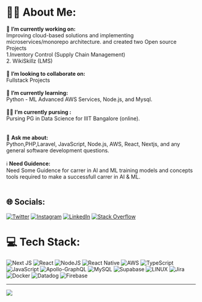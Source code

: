# 👨‍🏭 About Me:
🔭 **I’m currently working on:**  <br>Improving cloud-based solutions and implementing microservices/monorepo architecture. and created two Open source Projects 
<br>
 1.Inventory Control (Supply Chain Management)  
 2. WikiSkillz (LMS)  <br><br>
👯 **I’m looking to collaborate on:**  <br>Fullstack Projects<br><br>
🌱 **I’m currently learning:**  <br>Python - ML  Advanced AWS Services, Node.js, and Mysql.<br><br>
👨‍🎓 **I’m currently pursing :**  <br>Pursing PG in Data Science for IIIT Bangalore (online). <br><br>  
💬 **Ask me about:**  <br>Python,PHP,Laravel, JavaScript, Node.js, AWS, React, Nextjs, and any general software development questions.<br><br>
ℹ️ **Need Guidence:** <br>Need Some Guidence for carrer in AI and ML training models and concepts tools required to make a successfull carrer in AI & ML. <br><br>


## 🌐 Socials:
[![Twitter](https://img.shields.io/badge/Twitter-%231DA1F2.svg?logo=Twitter&logoColor=white)](https://twitter.com/SainathDekonda) [![Instagram](https://img.shields.io/badge/Instagram-%23E4405F.svg?logo=Instagram&logoColor=white)](https://instagram.com/sainani2009) [![LinkedIn](https://img.shields.io/badge/LinkedIn-%230077B5.svg?logo=linkedin&logoColor=white)](https://www.linkedin.com/in/sainath-dekonda-b3ba91131/) [![Stack Overflow](https://img.shields.io/badge/-Stackoverflow-FE7A16?logo=stack-overflow&logoColor=white)](https://stackoverflow.com/users/11612844/shivnath) 

# 💻 Tech Stack:
![Next JS](https://img.shields.io/badge/Next-black?style=for-the-badge&logo=next.js&logoColor=white) ![React](https://img.shields.io/badge/react-%2320232a.svg?style=for-the-badge&logo=react&logoColor=%2361DAFB) ![NodeJS](https://img.shields.io/badge/node.js-6DA55F?style=for-the-badge&logo=node.js&logoColor=white) ![React Native](https://img.shields.io/badge/react_native-%2320232a.svg?style=for-the-badge&logo=react&logoColor=%2361DAFB) ![AWS](https://img.shields.io/badge/AWS-%23FF9900.svg?style=for-the-badge&logo=amazon-aws&logoColor=white) ![TypeScript](https://img.shields.io/badge/typescript-%23007ACC.svg?style=for-the-badge&logo=typescript&logoColor=white) ![JavaScript](https://img.shields.io/badge/javascript-%23323330.svg?style=for-the-badge&logo=javascript&logoColor=%23F7DF1E) ![Apollo-GraphQL](https://img.shields.io/badge/-ApolloGraphQL-311C87?style=for-the-badge&logo=apollo-graphql) ![MySQL](https://img.shields.io/badge/mysql-%2300f.svg?style=for-the-badge&logo=mysql&logoColor=white) ![Supabase](https://img.shields.io/badge/Supabase-3ECF8E?style=for-the-badge&logo=supabase&logoColor=white) ![LINUX](https://img.shields.io/badge/Linux-FCC624?style=for-the-badge&logo=linux&logoColor=black) ![Jira](https://img.shields.io/badge/jira-%230A0FFF.svg?style=for-the-badge&logo=jira&logoColor=white) ![Docker](https://img.shields.io/badge/docker-%230db7ed.svg?style=for-the-badge&logo=docker&logoColor=white) ![Datadog](https://img.shields.io/badge/datadog-%23632CA6.svg?style=for-the-badge&logo=datadog&logoColor=white) ![Firebase](https://img.shields.io/badge/firebase-%23039BE5.svg?style=for-the-badge&logo=firebase)

---
[![](https://visitcount.itsvg.in/api?id=shivnath17&icon=0&color=0)](https://visitcount.itsvg.in)

<!-- Proudly created with GPRM ( https://gprm.itsvg.in ) -->
